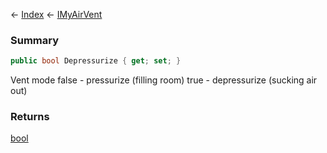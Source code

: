 ← [Index](Api-Index) ← [IMyAirVent](SpaceEngineers.Game.ModAPI.Ingame.IMyAirVent)

### Summary

```csharp
public bool Depressurize { get; set; }
```

Vent mode false - pressurize (filling room) true - depressurize (sucking air out)

### Returns

[bool](https://docs.microsoft.com/en-us/dotnet/api/system.boolean?view=netframework-4.6)

